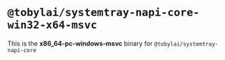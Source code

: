 # `@tobylai/systemtray-napi-core-win32-x64-msvc`

This is the **x86_64-pc-windows-msvc** binary for `@tobylai/systemtray-napi-core`
